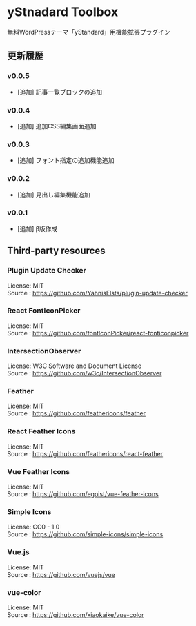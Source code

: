 # yStnadard Toolbox

無料WordPressテーマ「yStandard」用機能拡張プラグイン

## 更新履歴

### v0.0.5
- [追加] 記事一覧ブロックの追加

### v0.0.4
- [追加] 追加CSS編集画面追加

### v0.0.3
- [追加] フォント指定の追加機能追加

### v0.0.2
- [追加] 見出し編集機能追加

### v0.0.1
- [追加] β版作成

## Third-party resources

### Plugin Update Checker

License: MIT  
Source : <https://github.com/YahnisElsts/plugin-update-checker>

### React FontIconPicker

License: MIT  
Source : <https://github.com/fontIconPicker/react-fonticonpicker>

### IntersectionObserver

License: W3C Software and Document License  
Source : <https://github.com/w3c/IntersectionObserver>

### Feather

License: MIT  
Source : <https://github.com/feathericons/feather>

### React Feather Icons

License: MIT  
Source : <https://github.com/feathericons/react-feather>

### Vue Feather Icons

License: MIT  
Source : <https://github.com/egoist/vue-feather-icons>

### Simple Icons

License: CC0 - 1.0  
Source : <https://github.com/simple-icons/simple-icons>

### Vue.js

License: MIT  
Source : <https://github.com/vuejs/vue>

### vue-color

License: MIT  
Source : <https://github.com/xiaokaike/vue-color>

